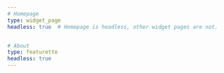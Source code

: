 ```yaml
---
# Homepage
type: widget_page
headless: true  # Homepage is headless, other widget pages are not.


# About
type: featurette
headless: true
---
```

